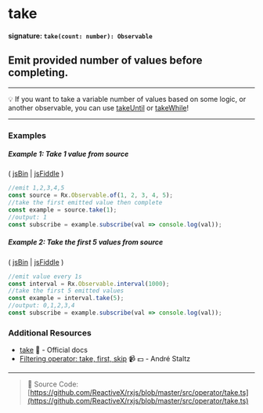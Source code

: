 # take

#### signature: `take(count: number): Observable`

## Emit provided number of values before completing.

---

:bulb: If you want to take a variable number of values based on some logic, or
another observable, you can use [takeUntil](takeuntil.md) or
[takeWhile](takewhile.md)!

---

### Examples

##### Example 1: Take 1 value from source

( [jsBin](http://jsbin.com/vaxitupiwi/1/edit?js,console) |
[jsFiddle](https://jsfiddle.net/btroncone/f9bz0tr3/) )

```js
//emit 1,2,3,4,5
const source = Rx.Observable.of(1, 2, 3, 4, 5);
//take the first emitted value then complete
const example = source.take(1);
//output: 1
const subscribe = example.subscribe(val => console.log(val));
```

##### Example 2: Take the first 5 values from source

( [jsBin](http://jsbin.com/kexenuzulu/edit?js,console) |
[jsFiddle](https://jsfiddle.net/btroncone/g1fhxgua/) )

```js
//emit value every 1s
const interval = Rx.Observable.interval(1000);
//take the first 5 emitted values
const example = interval.take(5);
//output: 0,1,2,3,4
const subscribe = example.subscribe(val => console.log(val));
```

### Additional Resources

* [take](http://reactivex.io/rxjs/class/es6/Observable.js~Observable.html#instance-method-take)
  :newspaper: - Official docs
* [Filtering operator: take, first, skip](https://egghead.io/lessons/rxjs-filtering-operators-take-first-skip?course=rxjs-beyond-the-basics-operators-in-depth)
  :video_camera: :dollar: - André Staltz

---

> :file_folder: Source Code:
> [https://github.com/ReactiveX/rxjs/blob/master/src/operator/take.ts](https://github.com/ReactiveX/rxjs/blob/master/src/operator/take.ts)
